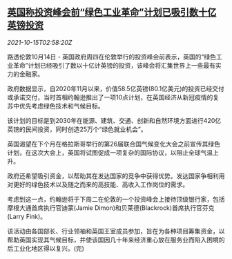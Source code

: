 <!--1634266862000-->
[英国称投资峰会前“绿色工业革命”计划已吸引数十亿英镑投资](https://cn.reuters.com/article/uk-investment-summit-green-revolution-10-idCNKBS2H508C)
------

<div><i>2021-10-15T02:58:20Z</i></div><p>路透伦敦10月14日 - 英国政府周四在伦敦举行的投资峰会前表示，英国的“绿色工业革命”计划已经吸引了数以十亿计英镑的投资，该峰会将汇集世界上一些最有实力的金融家。</p><p>政府数据显示，自2020年11月以来，价值58.5亿英镑(80.1亿美元)的投资已经交付或承诺交付，当时首相约翰逊推出了一项10点计划，在英国经济从新冠疫情的复苏中优先考虑绿色技术和气候目标。</p><p>该计划的目标是到2030年在能源、建筑、交通、创新和自然环境方面进行420亿英镑的民间投资，同时创造25万个“绿色就业机会”。</p><p>英国渴望在下个月在格拉斯哥举行的第26届联合国气候变化大会之前宣传其绿色计划，在这次大会上，英国将试图促成一项复杂的国际协议，以阻止全球气温上升。</p><p>政府还希望吸引资金，以帮助其在发达国家的竞争中获得优势。发达国家争相利用对更好的绿色技术以及随之而来的高技能、高收入工作岗位的需求。</p><p>考虑到这一点，约翰逊将于下周二在伦敦的一个投资峰会上接待顶级银行家，包括摩根大通首席执行官迪蒙(Jamie Dimon)和贝莱德(Blackrock)首席执行官芬克(Larry Fink)。</p><p>该活动由各国部长、行业领袖和英国王室成员参加，旨在为各种项目筹集资金，以帮助英国实现其气候目标，并使该国因几十年来经济重心放在服务业而陷入困境的后工业化地区得以复兴。(完)</p>
